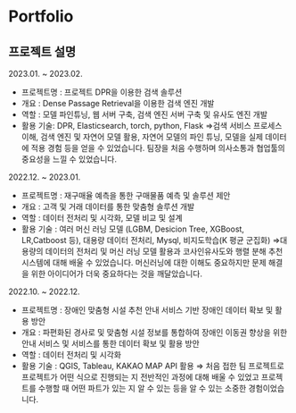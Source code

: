 # Portfolio

## 프로젝트 설명

2023.01. ~ 2023.02.
- 프로젝트명 : 프로젝트 DPR을 이용한 검색 솔루션
- 개요 : Dense Passage Retrieval을 이용한 검색 엔진 개발
- 역할 : 모델 파인튜닝, 웹 서버 구축, 검색 엔진 서버 구축 및 유사도 엔진 개발
- 활용 기술:  DPR, Elasticsearch, torch, python, Flask
⇒검색 서비스 프로세스 이해, 검색 엔진 및 자연어 모델 활용, 자연어 모델의 파인 튜닝, 모델을 실제 데이터에 적용 경험 등을 얻을 수 있었습니다. 팀장을 처음 수행하며 의사소통과 협업툴의 중요성을 느낄 수 있었습니다.

2022.12. ~ 2023.01.
- 프로젝트명 : 재구매율 예측을 통한 구매물품 예측 및 솔루션 제안
- 개요 :  고객 및 거래 데이터를 통한 맞춤형 솔루션 개발
- 역할 :  데이터 전처리 및 시각화, 모델 비교 및 설계
- 활용 기술 : 여러 머신 러닝 모델 (LGBM, Desicion Tree, XGBoost, LR,Catboost 등), 대용량 데이터 전처리, Mysql, 비지도학습(K 평균 군집화)
⇒대용량의 데이터의 전처리 및 머신 러닝 모델 활용과 코사인유사도와 행렬 분해 추천시스템에 대해 배울 수 있었습니다. 머신러닝에 대한 이해도 중요하지만 문제 해결을 위한 아이디어가 더욱 중요하다는 것을 깨달았습니다. 

2022.10. ~ 2022.12.
- 프로젝트명 : 장애인 맞춤형 시설 추천 안내 서비스 기반 장애인 데이터 확보 및 활용 방안
- 개요 : 파편화된 경사로 및 맞춤형 시설 정보를 통합하여 장애인 이동권 향상을 위한 안내 서비스 및 서비스를 통한 데이터 확보 및 활용 방안 
- 역할 : 데이터 전처리 및 시각화
- 활용 기술 : QGIS, Tableau, KAKAO MAP API 활용
⇒ 처음 접한 팀 프로젝트로 프로젝트가 어떤 식으로 진행되는 지 전반적인 과정에 대해 배울 수 있었고 프로젝트를 수행할 때 어떤 파트가 있는 지 알 수 있는 등을 알 수 있는 소중한 경험이었습니다.

